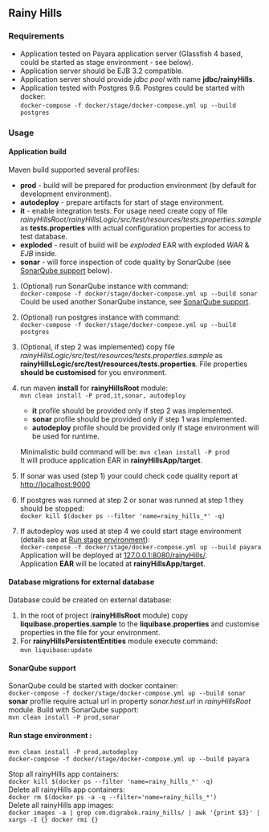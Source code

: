 ## Rainy Hills

### Requirements
- Application tested on Payara application server (Glassfish 4 based, could be started as stage environment - see below). 
- Application server should be EJB 3.2 compatible.
- Application server should provide *jdbc pool* with name **jdbc/rainyHills**.
- Application tested with Postgres 9.6. Postgres could be started with docker:   
```docker-compose -f docker/stage/docker-compose.yml up --build postgres```

### Usage
#### Application build
Maven build supported several profiles:
- **prod** - build will be prepared for production environment (by default for development environment). 
- **autodeploy** - prepare artifacts for start of stage environment.
- **it** - enable integration tests. For usage need create copy of file _rainyHillsRoot/rainyHillsLogic/src/test/resources/tests.properties.sample_ 
 as **tests.properties** with actual configuration properties for access to test database.
- **exploded** - result of build will be _exploded_ EAR with exploded _WAR_ & _EJB_ inside.
- **sonar** - will force inspection of code quality by SonarQube (see [SonarQube support](#sonarQubeSupport) below).  

1. (Optional) run SonarQube instance with command:   
```docker-compose -f docker/stage/docker-compose.yml up --build sonar```  
Could be used another SonarQube instance, see [SonarQube support](#sonarQubeSupport).
2. (Optional) run postgres instance with command:   
```docker-compose -f docker/stage/docker-compose.yml up --build postgres```
3. (Optional, if step 2 was implemented) copy file _rainyHillsLogic/src/test/resources/tests.properties.sample_ as **rainyHillsLogic/src/test/resources/tests.properties**. 
File properties **should be customised** for you environment.
4. run maven **install** for **rainyHillsRoot** module:   
```mvn clean install -P prod,it,sonar, autodeploy```   
   - **it** profile should be provided only if step 2 was implemented.
   - **sonar** profile should be provided only if step 1 was implemented.   
   - **autodeploy** profile should be provided only if stage environment will be used for runtime.   
   
   Minimalistic build command will be:
   ```mvn clean install -P prod```   
   It will produce application EAR in **rainyHillsApp/target**.
5. If sonar was used (step 1) your could check code quality report at [http://localhost:9000]()
6. If postgres was runned at step 2 or sonar was runned at step 1 they should be stopped:    
```docker kill $(docker ps --filter 'name=rainy_hills_*' -q)```
7. If autodeploy was used at step 4 we could start stage environment (details see at [Run stage environment](#stageEnvironment)):   
```docker-compose -f docker/stage/docker-compose.yml up --build payara```
Application will be deployed at [127.0.0.1:8080/rainyHills/]().   
Application **EAR** will be located at **rainyHillsApp/target**.

#### Database migrations for external database
Database could be created on external database:   
1. In the root of project (**rainyHillsRoot** module) copy **liquibase.properties.sample** to the **liquibase.properties** 
and customise properties in the file for your environment.   
2. For **rainyHillsPersistentEntities** module execute command:   
```mvn liquibase:update```

#### SonarQube support <a name="sonarQubeSupport"></a>
SonarQube could be started with docker container:   
```docker-compose -f docker/stage/docker-compose.yml up --build sonar```   
**sonar** profile require actual url in property _sonar.host.url_ in _rainyHillsRoot_ module.
Build with SonarQube support:  
```mvn clean install -P prod,sonar```

#### Run stage environment <a name="stageEnvironment"></a>:
```
mvn clean install -P prod,autodeploy
docker-compose -f docker/stage/docker-compose.yml up --build payara
```

Stop all rainyHills app containers:  
```docker kill $(docker ps --filter 'name=rainy_hills_*' -q)```  
Delete all rainyHills app containers:  
```docker rm $(docker ps -a -q --filter='name=rainy_hills_*')```  
Delete all rainyHills app images:  
```docker images -a | grep com.digrabok.rainy_hills/ | awk '{print $3}' | xargs -I {} docker rmi {}```
